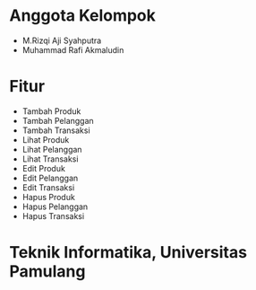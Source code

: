# Anggota Kelompok
- M.Rizqi Aji Syahputra
- Muhammad Rafi Akmaludin

# Fitur
- Tambah Produk
- Tambah Pelanggan
- Tambah Transaksi
- Lihat Produk
- Lihat Pelanggan
- Lihat Transaksi
- Edit Produk
- Edit Pelanggan
- Edit Transaksi
- Hapus Produk
- Hapus Pelanggan
- Hapus Transaksi

# Teknik Informatika, Universitas Pamulang
